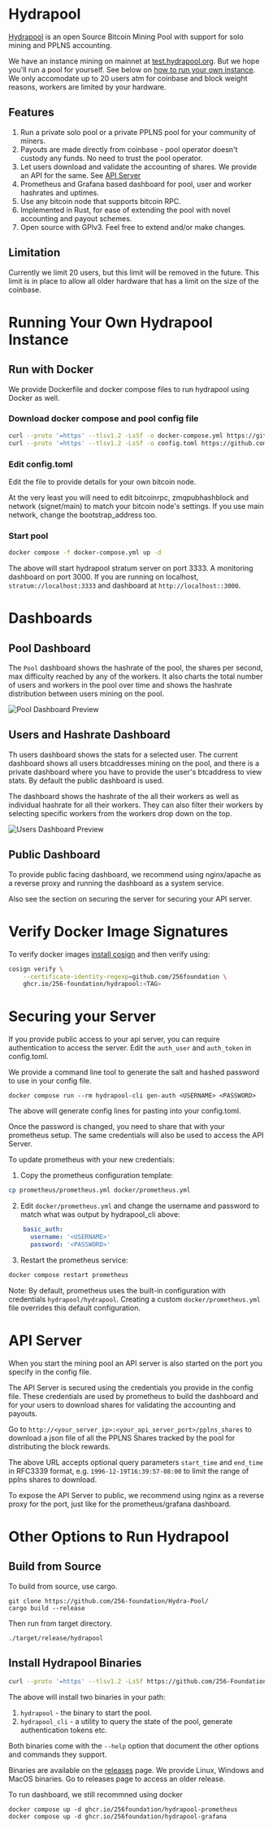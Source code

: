 # Hydrapool

[Hydrapool](https://hydrapool.org) is an open Source Bitcoin Mining
Pool with support for solo mining and PPLNS accounting.

We have an instance mining on mainnet at
[test.hydrapool.org](https://test.hydrapool.org). But we hope you'll
run a pool for yourself. See below on [how to run your own instance](#run). We
only accomodate up to 20 users atm for coinbase and block weight
reasons, workers are limited by your hardware.

## Features

1. Run a private solo pool or a private PPLNS pool for your community
   of miners.
2. Payouts are made directly from coinbase - pool operator doesn't
   custody any funds. No need to trust the pool operator.
3. Let users download and validate the accounting of shares. We
   provide an API for the same. See [API Server](#api)
3. Prometheus and Grafana based dashboard for pool, user and worker
   hashrates and uptimes.
4. Use any bitcoin node that supports bitcoin RPC.
5. Implemented in Rust, for ease of extending the pool with novel
   accounting and payout schemes.
6. Open source with GPlv3. Feel free to extend and/or make changes.

## Limitation

Currently we limit 20 users, but this limit will be removed in the
future. This limit is in place to allow all older hardware that has a
limit on the size of the coinbase.

<a id="run"></a>
# Running Your Own Hydrapool Instance

## Run with Docker

We provide Dockerfile and docker compose files to run hydrapool using
Docker as well.

### Download docker compose and pool config file

```bash
curl --proto '=https' --tlsv1.2 -LsSf -o docker-compose.yml https://github.com/256foundation/hydrapool/releases/latest/download/docker-compose.yml
curl --proto '=https' --tlsv1.2 -LsSf -o config.toml https://github.com/256foundation/hydrapool/releases/latest/download/config-example.toml
```

### Edit config.toml
Edit the file to provide details for your own bitcoin node.

At the very least you will need to edit bitcoinrpc, zmqpubhashblock
and network (signet/main) to match your bitcoin node's settings. If
you use main network, change the bootstrap_address too.

### Start pool
```bash
docker compose -f docker-compose.yml up -d
```

The above will start hydrapool stratum server on port 3333. A
monitoring dashboard on port 3000. If you are running on localhost,
`stratum://localhost:3333` and dashboard at
`http://localhost::3000`.

# Dashboards

## Pool Dashboard

The `Pool` dashboard shows the hashrate of the pool, the shares per
second, max difficulty reached by any of the workers. It also charts
the total number of users and workers in the pool over time and shows
the hashrate distribution between users mining on the pool.

![Pool Dashboard Preview](./docs/images/pool_dashboard.png)

## Users and Hashrate Dashboard

Th users dashboard shows the stats for a selected user. The current
dashboard shows all users btcaddresses mining on the pool, and there
is a private dashboard where you have to provide the user's btcaddress
to view stats. By default the public dashboard is used.

The dashboard shows the hashrate of the all their workers as well as
individual hashrate for all their workers. They can also filter their
workers by selecting specific workers from the workers drop down on
the top.

![Users Dashboard Preview](./docs/images/users_dashboard.png)

## Public Dashboard

To provide public facing dashboard, we recommend using nginx/apache as
a reverse proxy and running the dashboard as a system service.

Also see the section on securing the server for securing your API
server.

# Verify Docker Image Signatures

To verify docker images [install
cosign](https://docs.sigstore.dev/cosign/system_config/installation/)
and then verify using:

```bash
cosign verify \
    --certificate-identity-regexp=github.com/256foundation \
    ghcr.io/256-foundation/hydrapool:<TAG>
```

<a id="secure"></a>
# Securing your Server

If you provide public access to your api server, you can require
authentication to access the server. Edit the `auth_user` and
`auth_token` in config.toml.

We provide a command line tool to generate the salt and hashed
password to use in your config file.

```
docker compose run --rm hydrapool-cli gen-auth <USERNAME> <PASSWORD>
```

The above will generate config lines for pasting into your
config.toml.

Once the password is changed, you need to share that with your
prometheus setup. The same credentials will also be used to access the
API Server.

To update prometheus with your new credentials:

1. Copy the prometheus configuration template:
```bash
cp prometheus/prometheus.yml docker/prometheus.yml
```
2. Edit `docker/prometheus.yml` and change the username and password to match what was output by hydrapool_cli above:
```yaml
    basic_auth:
      username: '<USERNAME>'
      password: '<PASSWORD>'
```
3. Restart the prometheus service:
```bash
docker compose restart prometheus
```

Note: By default, prometheus uses the built-in configuration with credentials `hydrapool/hydrapool`. Creating a custom `docker/prometheus.yml` file overrides this default configuration.

<a id="api"></a>
# API Server

When you start the mining pool an API server is also started on the
port you specify in the config file.

The API Server is secured using the credentials you provide in the
config file. These credentials are used by prometheus to build the
dashboard and for your users to download shares for validating the
accounting and payouts.

Go to `http://<your_server_ip>:<your_api_server_port>/pplns_shares` to
download a json file of all the PPLNS Shares tracked by the pool for
distributing the block rewards.

The above URL accepts optional query parameters `start_time` and
`end_time` in RFC3339 format, e.g. `1996-12-19T16:39:57-08:00` to
limit the range of pplns shares to download.

To expose the API Server to public, we recommend using nginx as a
reverse proxy for the port, just like for the prometheus/grafana
dashboard.


# Other Options to Run Hydrapool

## Build from Source

To build from source, use cargo.

```
git clone https://github.com/256-foundation/Hydra-Pool/
cargo build --release
```

Then run from target directory.

```
./target/release/hydrapool
```

## Install Hydrapool Binaries

```bash
curl --proto '=https' --tlsv1.2 -LsSf https://github.com/256-Foundation/Hydra-Pool/releases/latest/download/hydrapool-installer.sh | sh
```

The above will install two binaries in your path:

1. `hydrapool` - the binary to start the pool.
2. `hydrapool_cli` - a utility to query the state of the pool, generate authentication tokens etc.

Both binaries come with the `--help` option that document the other
options and commands they support.

Binaries are available on the
[releases](https://github.com/256-Foundation/Hydra-Pool/releases)
page. We provide Linux, Windows and MacOS binaries. Go to releases
page to access an older release.

To run dashboard, we still recommned using docker

```
docker compose up -d ghcr.io/256foundation/hydrapool-prometheus
docker compose up -d ghcr.io/256foundation/hydrapool-grafana
```
